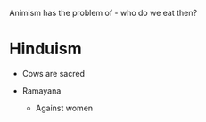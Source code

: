 Animism has the problem of - who do we eat then?

# Hinduism
- Cows are sacred

- Ramayana
	- Against women

